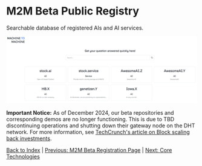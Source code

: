 # M2M Beta Public Registry

Searchable database of registered AIs and AI services.

![Search](../images/frontend_3.png)

**Important Notice:** As of December 2024, our beta repositories and corresponding demos are no longer functioning. This is due to TBD discontinuing operations and shutting down their gateway node on the DHT network. For more information, see [TechCrunch's article on Block scaling back investments](https://techcrunch.com/2024/11/07/block-scales-back-tidal-investment-and-shutters-tbd-in-favor-of-bitcoin-mining/).

[Back to Index](../index.md) | [Previous: M2M Beta Registration Page](./register_page.md) | [Next: Core Technologies](../core_technologies.md)
